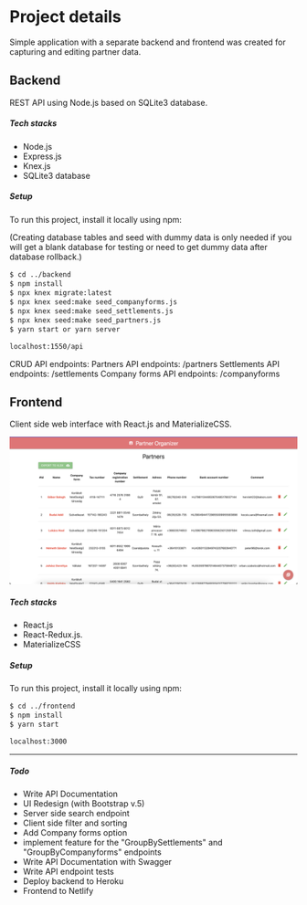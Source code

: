 # Project details

Simple application with a separate backend and frontend was created for capturing and editing partner data.

## Backend

REST API using Node.js based on SQLite3 database.

##### Tech stacks
- Node.js
- Express.js
- Knex.js
- SQLite3 database

##### Setup
To run this project, install it locally using npm:

(Creating database tables and seed with dummy data is only needed if you will get a blank database for testing or need to get dummy data after database rollback.)

```
$ cd ../backend
$ npm install
$ npx knex migrate:latest
$ npx knex seed:make seed_companyforms.js
$ npx knex seed:make seed_settlements.js
$ npx knex seed:make seed_partners.js
$ yarn start or yarn server
```


```sh
localhost:1550/api
```

CRUD API endpoints:
Partners API endpoints: /partners
Settlements API endpoints: /settlements
Company forms API endpoints: /companyforms

## Frontend

Client side web interface with React.js and MaterializeCSS.

![Screenshot](screenshot.png)

##### Tech stacks
- React.js
- React-Redux.js.
- MaterializeCSS

##### Setup
To run this project, install it locally using npm:

```
$ cd ../frontend
$ npm install
$ yarn start
```

```sh
localhost:3000
```

------------


##### Todo
- Write API Documentation
- UI Redesign (with Bootstrap v.5)
- Server side search endpoint
- Client side filter and sorting
- Add Company forms option
- implement feature for the "GroupBySettlements" and "GroupByCompanyforms" endpoints
- Write API Documentation with Swagger
- Write API endpoint tests
- Deploy backend to Heroku
- Frontend to Netlify